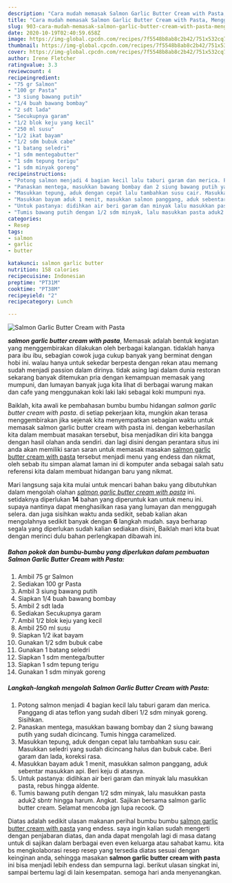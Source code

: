 ```yaml
---
description: "Cara mudah memasak Salmon Garlic Butter Cream with Pasta, Menggugah Selera"
title: "Cara mudah memasak Salmon Garlic Butter Cream with Pasta, Menggugah Selera"
slug: 903-cara-mudah-memasak-salmon-garlic-butter-cream-with-pasta-menggugah-selera
date: 2020-10-19T02:40:59.658Z
image: https://img-global.cpcdn.com/recipes/7f5548b8ab8c2b42/751x532cq70/salmon-garlic-butter-cream-with-pasta-foto-resep-utama.jpg
thumbnail: https://img-global.cpcdn.com/recipes/7f5548b8ab8c2b42/751x532cq70/salmon-garlic-butter-cream-with-pasta-foto-resep-utama.jpg
cover: https://img-global.cpcdn.com/recipes/7f5548b8ab8c2b42/751x532cq70/salmon-garlic-butter-cream-with-pasta-foto-resep-utama.jpg
author: Irene Fletcher
ratingvalue: 3.3
reviewcount: 4
recipeingredient:
- "75 gr Salmon"
- "100 gr Pasta"
- "3 siung bawang putih"
- "1/4 buah bawang bombay"
- "2 sdt lada"
- "Secukupnya garam"
- "1/2 blok keju yang kecil"
- "250 ml susu"
- "1/2 ikat bayam"
- "1/2 sdm bubuk cabe"
- "1 batang seledri"
- "1 sdm mentegabutter"
- "1 sdm tepung terigu"
- "1 sdm minyak goreng"
recipeinstructions:
- "Potong salmon menjadi 4 bagian kecil lalu taburi garam dan merica. Panggang di atas teflon yang sudah diberi 1/2 sdm minyak goreng. Sisihkan."
- "Panaskan mentega, masukkan bawang bombay dan 2 siung bawang putih yang sudah dicincang. Tumis hingga caramelized."
- "Masukkan tepung, aduk dengan cepat lalu tambahkan susu cair. Masukkan seledri yang sudah dicincang halus dan bubuk cabe. Beri garam dan lada, koreksi rasa."
- "Masukkan bayam aduk 1 menit, masukkan salmon panggang, aduk sebentar masukkan api. Beri keju di atasnya."
- "Untuk pastanya: didihkan air beri garam dan minyak lalu masukkan pasta, rebus hingga aldente."
- "Tumis bawang putih dengan 1/2 sdm minyak, lalu masukkan pasta aduk2 sbntr hingga harum. Angkat. Sajikan bersama salmon garlic butter cream. Selamat mencoba jgn lupa recook. 😊"
categories:
- Resep
tags:
- salmon
- garlic
- butter

katakunci: salmon garlic butter 
nutrition: 158 calories
recipecuisine: Indonesian
preptime: "PT31M"
cooktime: "PT38M"
recipeyield: "2"
recipecategory: Lunch

---
```



![Salmon Garlic Butter Cream with Pasta](https://img-global.cpcdn.com/recipes/7f5548b8ab8c2b42/751x532cq70/salmon-garlic-butter-cream-with-pasta-foto-resep-utama.jpg)

<b><i>salmon garlic butter cream with pasta</i></b>, Memasak adalah bentuk kegiatan yang menggembirakan dilakukan oleh berbagai kalangan. tidaklah hanya para ibu ibu, sebagian cowok juga cukup banyak yang berminat dengan hobi ini. walau hanya untuk sekedar berpesta dengan rekan atau memang sudah menjadi passion dalam dirinya. tidak asing lagi dalam dunia restoran sekarang banyak ditemukan pria dengan kemampuan memasak yang mumpuni, dan lumayan banyak juga kita lihat di berbagai warung makan dan cafe yang menggunakan koki laki laki sebagai koki mumpuni nya.



Baiklah, kita awali ke pembahasan bumbu bumbu hidangan <i>salmon garlic butter cream with pasta</i>. di setiap pekerjaan kita, mungkin akan terasa menggembirakan jika sejenak kita menyempatkan sebagian waktu untuk memasak salmon garlic butter cream with pasta ini. dengan keberhasilan kita dalam membuat masakan tersebut, bisa menjadikan diri kita bangga dengan hasil olahan anda sendiri. dan lagi disini dengan perantara situs ini anda akan memiliki saran saran untuk memasak masakan <u>salmon garlic butter cream with pasta</u> tersebut menjadi menu yang endess dan nikmat, oleh sebab itu simpan alamat laman ini di komputer anda sebagai salah satu referensi kita dalam membuat hidangan baru yang nikmat.


Mari langsung saja kita mulai untuk mencari bahan baku yang dibutuhkan dalam mengolah olahan <u><i>salmon garlic butter cream with pasta</i></u> ini. setidaknya diperlukan <b>14</b> bahan yang diperuntuk kan untuk menu ini. supaya nantinya dapat menghasilkan rasa yang lumayan dan menggugah selera. dan juga sisihkan waktu anda sedikit, sebab kalian akan mengolahnya sedikit banyak dengan <b>6</b> langkah mudah. saya berharap segala yang diperlukan sudah kalian sediakan disini, Baiklah mari kita buat dengan merinci dulu bahan perlengkapan dibawah ini.

<!--inarticleads1-->

##### Bahan pokok dan bumbu-bumbu yang diperlukan dalam pembuatan Salmon Garlic Butter Cream with Pasta:

1. Ambil 75 gr Salmon
1. Sediakan 100 gr Pasta
1. Ambil 3 siung bawang putih
1. Siapkan 1/4 buah bawang bombay
1. Ambil 2 sdt lada
1. Sediakan Secukupnya garam
1. Ambil 1/2 blok keju yang kecil
1. Ambil 250 ml susu
1. Siapkan 1/2 ikat bayam
1. Gunakan 1/2 sdm bubuk cabe
1. Gunakan 1 batang seledri
1. Siapkan 1 sdm mentega/butter
1. Siapkan 1 sdm tepung terigu
1. Gunakan 1 sdm minyak goreng




<!--inarticleads2-->

##### Langkah-langkah mengolah Salmon Garlic Butter Cream with Pasta:

1. Potong salmon menjadi 4 bagian kecil lalu taburi garam dan merica. Panggang di atas teflon yang sudah diberi 1/2 sdm minyak goreng. Sisihkan.
1. Panaskan mentega, masukkan bawang bombay dan 2 siung bawang putih yang sudah dicincang. Tumis hingga caramelized.
1. Masukkan tepung, aduk dengan cepat lalu tambahkan susu cair. Masukkan seledri yang sudah dicincang halus dan bubuk cabe. Beri garam dan lada, koreksi rasa.
1. Masukkan bayam aduk 1 menit, masukkan salmon panggang, aduk sebentar masukkan api. Beri keju di atasnya.
1. Untuk pastanya: didihkan air beri garam dan minyak lalu masukkan pasta, rebus hingga aldente.
1. Tumis bawang putih dengan 1/2 sdm minyak, lalu masukkan pasta aduk2 sbntr hingga harum. Angkat. Sajikan bersama salmon garlic butter cream. Selamat mencoba jgn lupa recook. 😊




Diatas adalah sedikit ulasan makanan perihal bumbu bumbu <u>salmon garlic butter cream with pasta</u> yang endess. saya ingin kalian sudah mengerti dengan penjabaran diatas, dan anda dapat mengolah lagi di masa datang untuk di sajikan dalam berbagai even even keluarga atau sahabat kamu. kita bs mengkolaborasi resep resep yang tersedia diatas sesuai dengan keinginan anda, sehingga masakan <b>salmon garlic butter cream with pasta</b> ini bisa menjadi lebih endess dan sempurna lagi. berikut ulasan singkat ini, sampai bertemu lagi di lain kesempatan. semoga hari anda menyenangkan.
